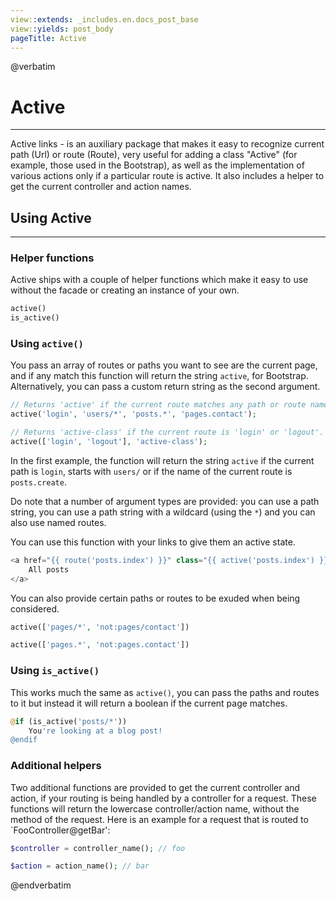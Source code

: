 ```yaml
---
view::extends: _includes.en.docs_post_base
view::yields: post_body
pageTitle: Active
---
```

@verbatim
# Active
----------

Active links - is an auxiliary package that makes it easy to recognize
  current path (Url) or route (Route), very useful for adding a class
  "Active" (for example, those used in the Bootstrap), as well as the implementation of
  various actions only if a particular route is active.
It also includes a helper to get the current controller and action names.

## Using Active
----------
### Helper functions

Active ships with a couple of helper functions which make it easy to use without the facade or creating an instance of your own.

```php
active()
is_active()
```

### Using `active()`

You pass an array of routes or paths you want to see are the current page, and if any match this function will return the string `active`, for Bootstrap. Alternatively, you can pass a custom return string as the second argument.

```php
// Returns 'active' if the current route matches any path or route name.
active('login', 'users/*', 'posts.*', 'pages.contact'); 

// Returns 'active-class' if the current route is 'login' or 'logout'.
active(['login', 'logout'], 'active-class'); 
```

In the first example, the function will return the string `active` if the current path is `login`, starts with `users/` or if the name of the current route is `posts.create`.

Do note that a number of argument types are provided: you can use a path string, you can use a path string with a wildcard (using the `*`) and you can also use named routes.

You can use this function with your links to give them an active state.

```php
<a href="{{ route('posts.index') }}" class="{{ active('posts.index') }}">
    All posts
</a>
```

You can also provide certain paths or routes to be exuded when being considered.

```php
active(['pages/*', 'not:pages/contact'])

active(['pages.*', 'not:pages.contact'])
```

### Using `is_active()`

This works much the same as `active()`, you can pass the paths and routes to it but instead it will return a boolean if the current page matches. 

```php
@if (is_active('posts/*'))
    You're looking at a blog post!
@endif
```

### Additional helpers

Two additional functions are provided to get the current controller and action, if your routing is being handled by a controller for a request. These functions will return the lowercase controller/action name, without the method of the request. Here is an example for a request that is routed to `FooController@getBar':

```php
$controller = controller_name(); // foo

$action = action_name(); // bar
```
@endverbatim
